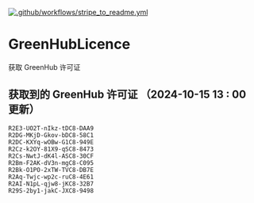 [![.github/workflows/stripe_to_readme.yml](https://github.com/zjx-kimi/GreenHubLicence/actions/workflows/stripe_to_readme.yml/badge.svg)](https://github.com/zjx-kimi/GreenHubLicence/actions/workflows/stripe_to_readme.yml)
# GreenHubLicence
获取 GreenHub 许可证
## 获取到的 GreenHub 许可证 （2024-10-15 13 : 00 更新）
```
R2E3-UO2T-nIkz-tDC8-DAA9
R2DG-MKjD-Gkov-bDC8-58C1
R2DC-KXYq-wOBw-G1C8-949E
R2Cz-k2OY-81X9-qSC8-8473
R2Cs-NwtJ-dK4l-ASC8-30CF
R2Bm-F2AK-dV3n-mgC8-C095
R2Bk-O1PO-2xTW-TVC8-DB7E
R2Aq-Twjc-wp2c-ruC8-4E61
R2AI-N1pL-qjw8-jKC8-32B7
R29S-2by1-jakC-JXC8-9498
```
